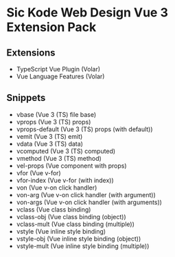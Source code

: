 # **Sic Kode Web Design** Vue 3 Extension Pack

## Extensions

- TypeScript Vue Plugin (Volar)
- Vue Language Features (Volar)

## Snippets

- vbase (Vue 3 (TS) file base)
- vprops (Vue 3 (TS) props)
- vprops-default (Vue 3 (TS) props (with default))
- vemit (Vue 3 (TS) emit)
- vdata (Vue 3 (TS) data)
- vcomputed (Vue 3 (TS) computed)
- vmethod (Vue 3 (TS) method)
- vel-props (Vue component with props)
- vfor (Vue v-for)
- vfor-index (Vue v-for (with index))
- von (Vue v-on click handler)
- von-arg (Vue v-on click handler (with argument))
- von-args (Vue v-on click handler (with arguments))
- vclass (Vue class binding)
- vclass-obj (Vue class binding (object))
- vclass-mult (Vue class binding (multiple))
- vstyle (Vue inline style binding)
- vstyle-obj (Vue inline style binding (object))
- vstyle-mult (Vue inline style binding (multiple))
